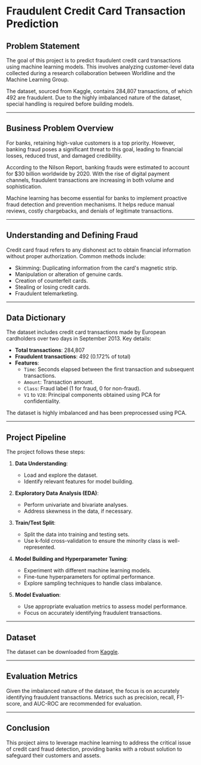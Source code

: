 # Fraudulent Credit Card Transaction Prediction

## Problem Statement
The goal of this project is to predict fraudulent credit card transactions using machine learning models. This involves analyzing customer-level data collected during a research collaboration between Worldline and the Machine Learning Group.

The dataset, sourced from Kaggle, contains 284,807 transactions, of which 492 are fraudulent. Due to the highly imbalanced nature of the dataset, special handling is required before building models.

---

## Business Problem Overview
For banks, retaining high-value customers is a top priority. However, banking fraud poses a significant threat to this goal, leading to financial losses, reduced trust, and damaged credibility. 

According to the Nilson Report, banking frauds were estimated to account for $30 billion worldwide by 2020. With the rise of digital payment channels, fraudulent transactions are increasing in both volume and sophistication. 

Machine learning has become essential for banks to implement proactive fraud detection and prevention mechanisms. It helps reduce manual reviews, costly chargebacks, and denials of legitimate transactions.

---

## Understanding and Defining Fraud
Credit card fraud refers to any dishonest act to obtain financial information without proper authorization. Common methods include:
- Skimming: Duplicating information from the card's magnetic strip.
- Manipulation or alteration of genuine cards.
- Creation of counterfeit cards.
- Stealing or losing credit cards.
- Fraudulent telemarketing.

---

## Data Dictionary
The dataset includes credit card transactions made by European cardholders over two days in September 2013. Key details:
- **Total transactions**: 284,807
- **Fraudulent transactions**: 492 (0.172% of total)
- **Features**:
  - `Time`: Seconds elapsed between the first transaction and subsequent transactions.
  - `Amount`: Transaction amount.
  - `Class`: Fraud label (1 for fraud, 0 for non-fraud).
  - `V1` to `V28`: Principal components obtained using PCA for confidentiality.

The dataset is highly imbalanced and has been preprocessed using PCA.

---

## Project Pipeline
The project follows these steps:

1. **Data Understanding**:
   - Load and explore the dataset.
   - Identify relevant features for model building.

2. **Exploratory Data Analysis (EDA)**:
   - Perform univariate and bivariate analyses.
   - Address skewness in the data, if necessary.

3. **Train/Test Split**:
   - Split the data into training and testing sets.
   - Use k-fold cross-validation to ensure the minority class is well-represented.

4. **Model Building and Hyperparameter Tuning**:
   - Experiment with different machine learning models.
   - Fine-tune hyperparameters for optimal performance.
   - Explore sampling techniques to handle class imbalance.

5. **Model Evaluation**:
   - Use appropriate evaluation metrics to assess model performance.
   - Focus on accurately identifying fraudulent transactions.

---

## Dataset
The dataset can be downloaded from [Kaggle](https://www.kaggle.com/datasets).

---

## Evaluation Metrics
Given the imbalanced nature of the dataset, the focus is on accurately identifying fraudulent transactions. Metrics such as precision, recall, F1-score, and AUC-ROC are recommended for evaluation.

---

## Conclusion
This project aims to leverage machine learning to address the critical issue of credit card fraud detection, providing banks with a robust solution to safeguard their customers and assets.